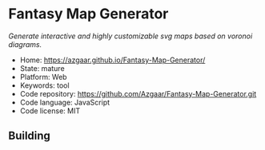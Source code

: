 # Fantasy Map Generator

_Generate interactive and highly customizable svg maps based on voronoi diagrams._

- Home: https://azgaar.github.io/Fantasy-Map-Generator/
- State: mature
- Platform: Web
- Keywords: tool
- Code repository: https://github.com/Azgaar/Fantasy-Map-Generator.git
- Code language: JavaScript
- Code license: MIT

## Building

